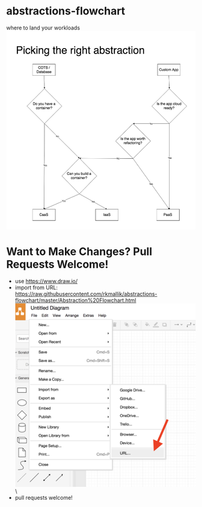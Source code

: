 # abstractions-flowchart
where to land your workloads
![alt text](https://github.com/rkmallik/abstractions-flowchart/blob/master/Abstraction%20Flowchart.png)


# Want to Make Changes? Pull Requests Welcome!
- use https://www.draw.io/
- import from URL: https://raw.githubusercontent.com/rkmallik/abstractions-flowchart/master/Abstraction%20Flowchart.html
![alt text](https://github.com/rkmallik/abstractions-flowchart/blob/master/import%20from%20url.png)\
- pull requests welcome!

